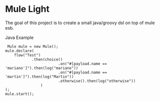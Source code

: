Mule Light
==========

The goal of this project is to create a small java/groovy dsl on top of mule
esb.

Java Example

~~~~~~~~~~~~~~~~~~~~~~~~~~~~~~~~~~~~~~~~~~~~~~~~~~~~~~~~~~~~~~~~~~~~~~~~~~~~~~~~
 Mule mule = new Mule(); 
mule.declare( 
    flow("Test")
            .then(choice()
                        .on("#[payload.name == 'mariano']").then(log("mariano"))
                        .on("#[payload.name == 'martin']").then(log("Martin"))
                        .otherwise().then(log("otherwise"))
                ) 
); 
mule.start();
~~~~~~~~~~~~~~~~~~~~~~~~~~~~~~~~~~~~~~~~~~~~~~~~~~~~~~~~~~~~~~~~~~~~~~~~~~~~~~~~





